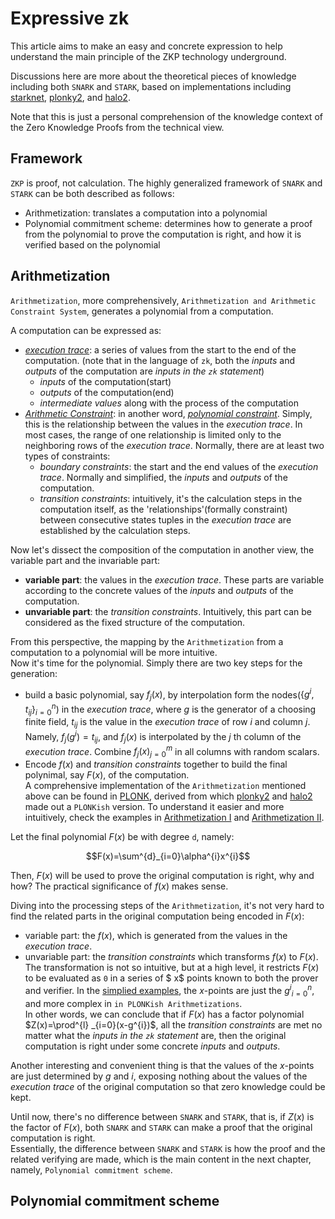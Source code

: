 # Expressive zk

This article aims to make an easy and concrete expression to help understand the main principle of the ZKP technology underground.  

Discussions here are more about the theoretical pieces of knowledge including both `SNARK` and `STARK`, based on implementations including [starknet](https://medium.com/starkware/a-framework-for-efficient-starks-19608ba06fbe), [plonky2](https://github.com/0xPolygonZero/plonky2), and [halo2](git@github.com:zcash/halo2.git).  

Note that this is just a personal comprehension of the knowledge context of the Zero Knowledge Proofs from the technical view.  

## Framework

`ZKP` is proof, not calculation. The highly generalized framework of `SNARK` and `STARK` can be both described as follows:   

- Arithmetization: translates a computation into a polynomial
- Polynomial commitment scheme: determines how to generate a proof from the polynomial to prove the computation is right, and how it is verified based on the polynomial

## Arithmetization

`Arithmetization`, more comprehensively, `Arithmetization and Arithmetic Constraint System`, generates a polynomial from a computation.  

A computation can be expressed as:

- [*execution trace*](https://medium.com/starkware/arithmetization-i-15c046390862): a series of values from the start to the end of the computation. (note that in the language of `zk`, both the *inputs* and *outputs* of the computation are *inputs in the `zk` statement*)
    - *inputs* of the computation(start)
    - *outputs* of the computation(end)
    - *intermediate values* along with the process of the computation
- [*Arithmetic Constraint*](https://aszepieniec.github.io/stark-anatomy/overview#arithmetization-and-arithmetic-constraint-system): in another word, [*polynomial constraint*](https://medium.com/starkware/arithmetization-ii-403c3b3f4355). Simply, this is the relationship between the values in the *execution trace*. In most cases, the range of one relationship is limited only to the neighboring rows of the *execution trace*. Normally, there are at least two types of constraints:  
    - *boundary constraints*: the start and the end values of the *execution trace*. Normally and simplified, the *inputs* and *outputs* of the computation.  
    - *transition constraints*: intuitively, it's the calculation steps in the computation itself, as the 'relationships'(formally constraint) between consecutive states tuples in the *execution trace* are established by the calculation steps.

Now let's dissect the composition of the computation in another view, the variable part and the invariable part:  
- **variable part**: the values in the *execution trace*. These parts are variable according to the concrete values of the *inputs* and *outputs* of the computation.
- **unvariable part**: the *transition constraints*. Intuitively, this part can be considered as the fixed structure of the computation.  

From this perspective, the mapping by the `Arithmetization` from a computation to a polynomial will be more intuitive.  
Now it's time for the polynomial. Simply there are two key steps for the generation:  
- build a basic polynomial, say $f_{j}(x)$, by interpolation form the nodes($\{g^{i},t_{ij}\}^{n}_ {i=0}$) in the *execution trace*, where $g$ is the generator of a choosing finite field, $t_{ij}$ is the value in the *execution trace* of row $i$ and column $j$. Namely, $f_{j}(g^{i})=t_{ij}$, and $f_{j}(x)$ is interpolated by the $j$ th column of the *execution trace*. Combine ${f_{j}(x)}^{m}_{j=0}$ in all columns with random scalars.  
- Encode $f(x)$ and *transition constraints* together to build the final polynimal, say $F(x)$, of the computation.  
A comprehensive implementation of the `Arithmetization` mentioned above can be found in [PLONK](https://eprint.iacr.org/2019/953), derived from which [plonky2](https://github.com/0xPolygonZero/plonky2) and [halo2](git@github.com:zcash/halo2.git) made out a `PLONKish` version. To understand it easier and more intuitively, check the examples in [Arithmetization I](https://medium.com/starkware/arithmetization-i-15c046390862) and [Arithmetization II](https://medium.com/starkware/arithmetization-ii-403c3b3f4355).    


Let the final polynomial $F(x)$ be with degree `d`, namely:  

$$F(x)=\sum^{d}_{i=0}\alpha^{i}x^{i}$$  

Then, $F(x)$ will be used to prove the original computation is right, why and how? The practical significance of $f(x)$ makes sense.  

Diving into the processing steps of the `Arithmetization`, it's not very hard to find the related parts in the original computation being encoded in $F(x)$:     
- variable part: the $f(x)$, which is generated from the values in the *execution trace*. 
- unvariable part: the *transition constraints* which transforms $f(x)$ to $F(x)$. The transformation is not so intuitive, but at a high level, it restricts $F(x)$ to be evaluated as `0` in a series of $ x$ points known to both the prover and verifier. In the [simplied examples](https://medium.com/starkware/arithmetization-ii-403c3b3f4355), the $x$-points are just the ${g^i}^{n}_{i=0}$, and more complex in `in PLONKish Arithmetizations`.  
In other words, we can conclude that if $F(x)$ has a factor polynomial $Z(x)=\prod^{l} _{i=0}(x-g^{i})$, all the *transition constraints* are met no matter what the *inputs in the `zk` statement* are, then the original computation is right under some concrete *inputs* and *outputs*.   

Another interesting and convenient thing is that the values of the $x$-points are just determined by $g$ and $i$, exposing nothing about the values of the *execution trace* of the original computation so that zero knowledge could be kept.  

Until now, there's no difference between `SNARK` and `STARK`, that is, if $Z(x)$ is the factor of $F(x)$, both `SNARK` and `STARK` can make a proof that the original computation is right.  
Essentially, the difference between `SNARK` and `STARK` is how the proof and the related verifying are made, which is the main content in the next chapter, namely, `Polynomial commitment scheme`.  

## Polynomial commitment scheme
